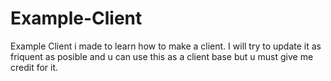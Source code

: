 # Example-Client
Example Client i made to learn how to make a client.
I will try to update it as friquent as posible and u can use this as a client base but u must give me credit for it.
